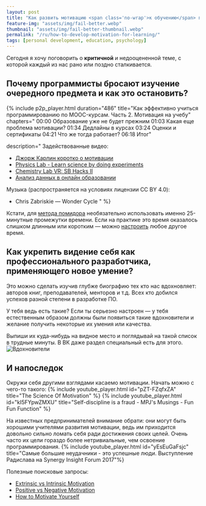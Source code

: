 ```yaml
---
layout: post
title: "Как развить мотивацию <span class='no-wrap'>к обучению</span> программированию"
feature-img: "assets/img/fail-better.webp"
thumbnail: "assets/img/fail-better-thumbnail.webp"
permalink: "/ru/how-to-develop-motivation-for-learning/"
tags: [personal development, education, psychology]
---
```


Сегодня я хочу поговорить о **критичной** и недооцененной теме, с которой каждый из нас рано или поздно сталкивается.

## Почему программисты бросают изучение очередного предмета и как это остановить?
<!--more-->

{% include p2p_player.html
  duration="486"
  title="Как эффективно учиться программированию по MOOC-курсам. Часть 2. Мотивация на учебу"
  chapters="
    00:00 Образование уже не будет прежним
    01:03 Какая еще проблема мотивации?
    01:34 Дедлайны в курсах
    03:24 Оценки и сертификаты
    04:21 Что же тогда работает?
    06:18 Итог"

  description="
Задействованные видео:
- [Джорж Карлин коротко о мотивации](https://youtu.be/PjQHqSwW6mo)
- [Physics Lab - Learn science by doing experiments](https://youtu.be/VedY1-wcxOA)
- [Chemistry Lab VR: SB Hacks II](https://youtu.be/E3-3Rqok3uI)
- [Анализ данных в онлайн образовании](https://youtu.be/_B4OWPdAqe4)

Музыка (распространяется на условиях лицензии CC BY 4.0):
- Chris Zabriskie — Wonder Cycle
" %}

Кстати, для [метода помидора](https://ru.wikipedia.org/wiki/Метод_помидора)
необязательно использовать именно 25-минутные промежутки времени.
Если на практике это время оказалось слишком длинным или коротким
— можно [настроить](https://tomato-timer.com) любое другое время.

## Как укрепить видение себя как профессионального разработчика, применяющего новое умение?
Это можно сделать изучив глубже биографию тех кто нас вдохновляет: авторов книг, преподавателей, менторов и т.д.
Всех кто добился успехов разной степени в разработке ПО.

У тебя ведь есть такие?
Если ты серьезно настроен — у тебя естественным образом должны были появиться такие вдохновители
и желание получить некоторые их умения или качества.

Выпиши их куда-нибудь на видное место и поглядывай на такой список в трудные минуты.
В ВК даже раздел специальный есть для этого.
![Вдохновители](/assets/img/inspired-by.webp)

## И напоследок
Окружи себя другими взглядами касаемо мотивации. Начать можно с чего-то такого:
{% include youtube_player.html id="pZT-FZqfxZA" title="The Science Of Motivation" %}
{% include youtube_player.html id="kI5FYpwZMXU" title="Self-discipline is a fraud - MPJ's Musings - Fun Fun Function" %}

На известных предпринимателей внимание обрати:
они могут быть хорошими учителями развития мотивации,
ведь им приходится довольно сильно ломать себя ради достижения своих целей.
Очень часто их цели гораздо более нетривиальные, чем освоение программирования.
{% include youtube_player.html id="yEsEuGaFsjc" title="Самые большие неудачники - это успешные люди. Выступление Радислава на Synergy Insight Forum 2017"%}

Полезные поисковые запросы:
- [Extrinsic vs Intrinsic Motivation](https://www.youtube.com/results?search_query=extrinsic+vs+intrinsic+motivation)
- [Positive vs Negative Motivation](https://www.youtube.com/results?search_query=positive+vs+negative+motivation)
- [How to Motivate Yourself](https://www.youtube.com/results?search_query=how+to+motivate+yourself)
